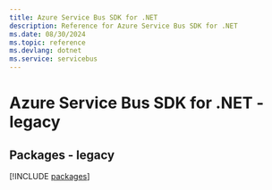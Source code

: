 ```yaml
---
title: Azure Service Bus SDK for .NET
description: Reference for Azure Service Bus SDK for .NET
ms.date: 08/30/2024
ms.topic: reference
ms.devlang: dotnet
ms.service: servicebus
---
```

# Azure Service Bus SDK for .NET - legacy
## Packages - legacy
[!INCLUDE [packages](service-bus-index.md)]